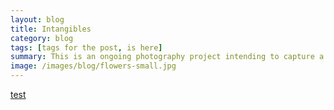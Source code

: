 ```yaml
---
layout: blog
title: Intangibles
category: blog
tags: [tags for the post, is here]
summary: This is an ongoing photography project intending to capture a specific location’s aesthetic qualities.
image: /images/blog/flowers-small.jpg
---
```


<a href="google.com">test</a>
